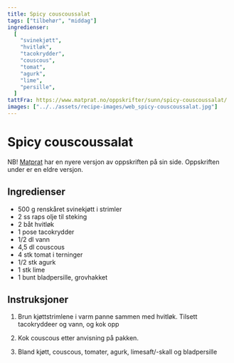 ```yaml
---
title: Spicy couscoussalat
tags: ["tilbehør", "middag"]
ingredienser:
  [
    "svinekjøtt",
    "hvitløk",
    "tacokrydder",
    "couscous",
    "tomat",
    "agurk",
    "lime",
    "persille",
  ]
tattFra: https://www.matprat.no/oppskrifter/sunn/spicy-couscoussalat/
images: ["../../assets/recipe-images/web_spicy-couscoussalat.jpg"]
---
```


# Spicy couscoussalat

NB! [Matprat](https://www.matprat.no) har en nyere versjon av oppskriften på sin side. Oppskriften under er en eldre versjon.

## Ingredienser

- 500 g renskåret svinekjøtt i strimler
- 2 ss raps olje til steking
- 2 båt hvitløk
- 1 pose tacokrydder
- 1/2 dl vann
- 4,5 dl couscous
- 4 stk tomat i terninger
- 1/2 stk agurk
- 1 stk lime
- 1 bunt bladpersille, grovhakket

## Instruksjoner

1. Brun kjøttstrimlene i varm panne sammen med hvitløk. Tilsett tacokryddeer og vann, og kok opp

2. Kok couscous etter anvisning på pakken.

3. Bland kjøtt, couscous, tomater, agurk, limesaft/-skall og bladpersille
